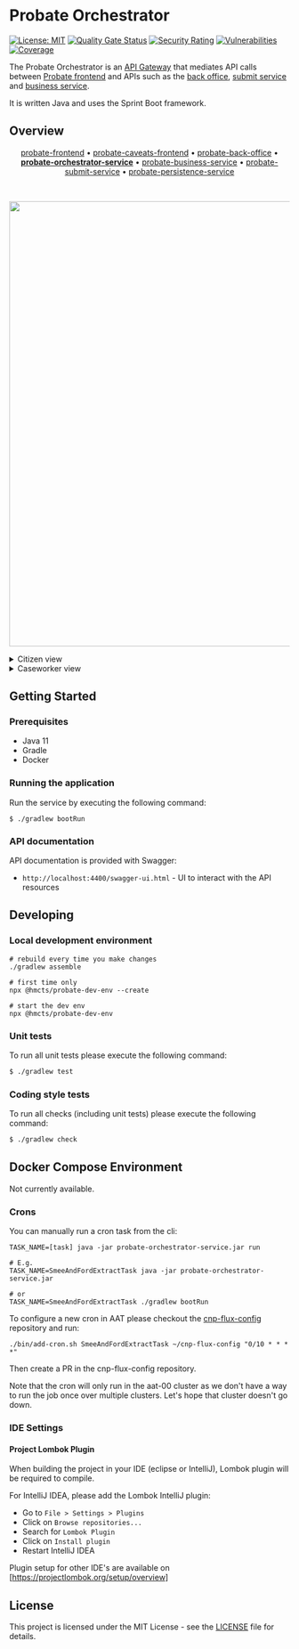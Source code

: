 # Probate Orchestrator


[![License: MIT](https://img.shields.io/badge/License-MIT-yellow.svg)](https://opensource.org/licenses/MIT) [![Quality Gate Status](https://sonarcloud.io/api/project_badges/measure?project=Probate-Orchestrator-Service&metric=alert_status)](https://sonarcloud.io/summary/new_code?id=Probate-Orchestrator-Service) [![Security Rating](https://sonarcloud.io/api/project_badges/measure?project=Probate-Orchestrator-Service&metric=security_rating)](https://sonarcloud.io/summary/new_code?id=Probate-Orchestrator-Service) [![Vulnerabilities](https://sonarcloud.io/api/project_badges/measure?project=Probate-Orchestrator-Service&metric=vulnerabilities)](https://sonarcloud.io/summary/new_code?id=Probate-Orchestrator-Service) [![Coverage](https://sonarcloud.io/api/project_badges/measure?project=Probate-Orchestrator-Service&metric=coverage)](https://sonarcloud.io/summary/new_code?id=Probate-Orchestrator-Service)

The Probate Orchestrator is an [API Gateway](https://microservices.io/patterns/apigateway.html) that mediates API calls between [Probate frontend](https://github.com/hmcts/probate-frontend) and APIs such as the [back office](https://github.com/hmcts/probate-back-office), [submit service](https://github.com/hmcts/probate-submit-service/) and [business service](https://github.com/hmcts/probate-business-service/).

It is written Java and uses the Sprint Boot framework.

## Overview

<p align="center">
<a href="https://github.com/hmcts/probate-frontend">probate-frontend</a> • <a href="https://github.com/hmcts/probate-caveats-frontend">probate-caveats-frontend</a> • <a href="https://github.com/hmcts/probate-back-office">probate-back-office</a> • <b><a href="https://github.com/hmcts/probate-orchestrator-service">probate-orchestrator-service</a></b> • <a href="https://github.com/hmcts/probate-business-service">probate-business-service</a> • <a href="https://github.com/hmcts/probate-submit-service">probate-submit-service</a> • <a href="https://github.com/hmcts/probate-persistence-service">probate-persistence-service</a>
</p>

<br>

<p align="center">
  <img src="https://raw.githubusercontent.com/hmcts/reform-api-docs/master/docs/c4/probate/images/structurizr-probate-overview.png" width="800"/>
</p>

<details>
<summary>Citizen view</summary>
<img src="https://raw.githubusercontent.com/hmcts/reform-api-docs/master/docs/c4/probate/images/structurizr-probate-citizen.png" width="700">
</details>
<details>
<summary>Caseworker view</summary>
<img src="https://raw.githubusercontent.com/hmcts/reform-api-docs/master/docs/c4/probate/images/structurizr-probate-caseworker.png" width="700">
</details>

## Getting Started
### Prerequisites
- Java 11
- Gradle
- Docker

### Running the application
Run the service by executing the following command:  
```
$ ./gradlew bootRun
```

### API documentation

API documentation is provided with Swagger:
 - `http://localhost:4400/swagger-ui.html` - UI to interact with the API resources

## Developing

### Local development environment

```
# rebuild every time you make changes
./gradlew assemble

# first time only
npx @hmcts/probate-dev-env --create

# start the dev env
npx @hmcts/probate-dev-env
```


### Unit tests

To run all unit tests please execute the following command:

```bash
$ ./gradlew test
```

### Coding style tests

To run all checks (including unit tests) please execute the following command:

```bash
$ ./gradlew check
```

## Docker Compose Environment

Not currently available.

### Crons

You can manually run a cron task from the cli:

```
TASK_NAME=[task] java -jar probate-orchestrator-service.jar run

# E.g.
TASK_NAME=SmeeAndFordExtractTask java -jar probate-orchestrator-service.jar

# or
TASK_NAME=SmeeAndFordExtractTask ./gradlew bootRun
```

To configure a new cron in AAT please checkout the [cnp-flux-config](https://github.com/hmcts/cnp-flux-config/) repository and run:

```
./bin/add-cron.sh SmeeAndFordExtractTask ~/cnp-flux-config "0/10 * * * *"
```

Then create a PR in the cnp-flux-config repository.

Note that the cron will only run in the aat-00 cluster as we don't have a way to run the job once over multiple clusters. Let's hope that cluster doesn't go down.


### IDE Settings

#### Project Lombok Plugin
When building the project in your IDE (eclipse or IntelliJ), Lombok plugin will be required to compile. 

For IntelliJ IDEA, please add the Lombok IntelliJ plugin:
* Go to `File > Settings > Plugins`
* Click on `Browse repositories...`
* Search for `Lombok Plugin`
* Click on `Install plugin`
* Restart IntelliJ IDEA

Plugin setup for other IDE's are available on [https://projectlombok.org/setup/overview]

## License

This project is licensed under the MIT License - see the [LICENSE](LICENSE.md) file for details.

